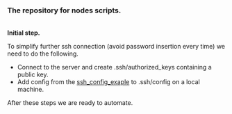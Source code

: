 <h3> <b>The repository for nodes scripts.</b> </h3>
<br>
<b> Initial step.</b>
<p>
To simplify further ssh connection (avoid password insertion every time) we need to do the following.
<ul>
  <li>Connect to the server and create .ssh/authorized_keys containing a public key.</li>
  <li>Add config from the <a href="https://github.com/pelbyl/nodes-tips-and-tricks/blob/main/ssh_config_example">ssh_config_exaple</a>
to .ssh/config on a local machine.</li>
</ul>
After these steps we are ready to automate.
</p>
